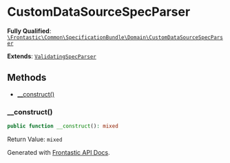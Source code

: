 #  CustomDataSourceSpecParser

**Fully Qualified**: [`\Frontastic\Common\SpecificationBundle\Domain\CustomDataSourceSpecParser`](../../../../src/php/SpecificationBundle/Domain/CustomDataSourceSpecParser.php)

**Extends**: [`ValidatingSpecParser`](ValidatingSpecParser.md)

## Methods

* [__construct()](#__construct)

### __construct()

```php
public function __construct(): mixed
```

Return Value: `mixed`

Generated with [Frontastic API Docs](https://github.com/FrontasticGmbH/apidocs).
